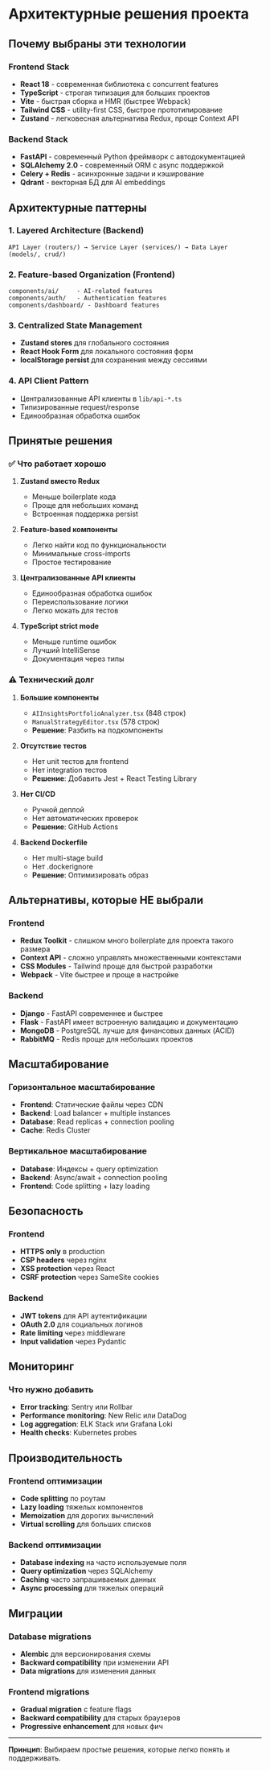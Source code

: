 # Архитектурные решения проекта

## Почему выбраны эти технологии

### Frontend Stack
- **React 18** - современная библиотека с concurrent features
- **TypeScript** - строгая типизация для больших проектов
- **Vite** - быстрая сборка и HMR (быстрее Webpack)
- **Tailwind CSS** - utility-first CSS, быстрое прототипирование
- **Zustand** - легковесная альтернатива Redux, проще Context API

### Backend Stack
- **FastAPI** - современный Python фреймворк с автодокументацией
- **SQLAlchemy 2.0** - современный ORM с async поддержкой
- **Celery + Redis** - асинхронные задачи и кэширование
- **Qdrant** - векторная БД для AI embeddings

## Архитектурные паттерны

### 1. Layered Architecture (Backend)
```
API Layer (routers/) → Service Layer (services/) → Data Layer (models/, crud/)
```

### 2. Feature-based Organization (Frontend)
```
components/ai/     - AI-related features
components/auth/   - Authentication features  
components/dashboard/ - Dashboard features
```

### 3. Centralized State Management
- **Zustand stores** для глобального состояния
- **React Hook Form** для локального состояния форм
- **localStorage persist** для сохранения между сессиями

### 4. API Client Pattern
- Централизованные API клиенты в `lib/api-*.ts`
- Типизированные request/response
- Единообразная обработка ошибок

## Принятые решения

### ✅ Что работает хорошо

1. **Zustand вместо Redux**
   - Меньше boilerplate кода
   - Проще для небольших команд
   - Встроенная поддержка persist

2. **Feature-based компоненты**
   - Легко найти код по функциональности
   - Минимальные cross-imports
   - Простое тестирование

3. **Централизованные API клиенты**
   - Единообразная обработка ошибок
   - Переиспользование логики
   - Легко мокать для тестов

4. **TypeScript strict mode**
   - Меньше runtime ошибок
   - Лучший IntelliSense
   - Документация через типы

### ⚠️ Технический долг

1. **Большие компоненты**
   - `AIInsightsPortfolioAnalyzer.tsx` (848 строк)
   - `ManualStrategyEditor.tsx` (578 строк)
   - **Решение**: Разбить на подкомпоненты

2. **Отсутствие тестов**
   - Нет unit тестов для frontend
   - Нет integration тестов
   - **Решение**: Добавить Jest + React Testing Library

3. **Нет CI/CD**
   - Ручной деплой
   - Нет автоматических проверок
   - **Решение**: GitHub Actions

4. **Backend Dockerfile**
   - Нет multi-stage build
   - Нет .dockerignore
   - **Решение**: Оптимизировать образ

## Альтернативы, которые НЕ выбрали

### Frontend
- **Redux Toolkit** - слишком много boilerplate для проекта такого размера
- **Context API** - сложно управлять множественными контекстами
- **CSS Modules** - Tailwind проще для быстрой разработки
- **Webpack** - Vite быстрее и проще в настройке

### Backend  
- **Django** - FastAPI современнее и быстрее
- **Flask** - FastAPI имеет встроенную валидацию и документацию
- **MongoDB** - PostgreSQL лучше для финансовых данных (ACID)
- **RabbitMQ** - Redis проще для небольших проектов

## Масштабирование

### Горизонтальное масштабирование
- **Frontend**: Статические файлы через CDN
- **Backend**: Load balancer + multiple instances
- **Database**: Read replicas + connection pooling
- **Cache**: Redis Cluster

### Вертикальное масштабирование
- **Database**: Индексы + query optimization
- **Backend**: Async/await + connection pooling
- **Frontend**: Code splitting + lazy loading

## Безопасность

### Frontend
- **HTTPS only** в production
- **CSP headers** через nginx
- **XSS protection** через React
- **CSRF protection** через SameSite cookies

### Backend
- **JWT tokens** для API аутентификации
- **OAuth 2.0** для социальных логинов
- **Rate limiting** через middleware
- **Input validation** через Pydantic

## Мониторинг

### Что нужно добавить
- **Error tracking**: Sentry или Rollbar
- **Performance monitoring**: New Relic или DataDog
- **Log aggregation**: ELK Stack или Grafana Loki
- **Health checks**: Kubernetes probes

## Производительность

### Frontend оптимизации
- **Code splitting** по роутам
- **Lazy loading** тяжелых компонентов
- **Memoization** для дорогих вычислений
- **Virtual scrolling** для больших списков

### Backend оптимизации
- **Database indexing** на часто используемые поля
- **Query optimization** через SQLAlchemy
- **Caching** часто запрашиваемых данных
- **Async processing** для тяжелых операций

## Миграции

### Database migrations
- **Alembic** для версионирования схемы
- **Backward compatibility** при изменении API
- **Data migrations** для изменения данных

### Frontend migrations
- **Gradual migration** с feature flags
- **Backward compatibility** для старых браузеров
- **Progressive enhancement** для новых фич

---

**Принцип**: Выбираем простые решения, которые легко понять и поддерживать.


